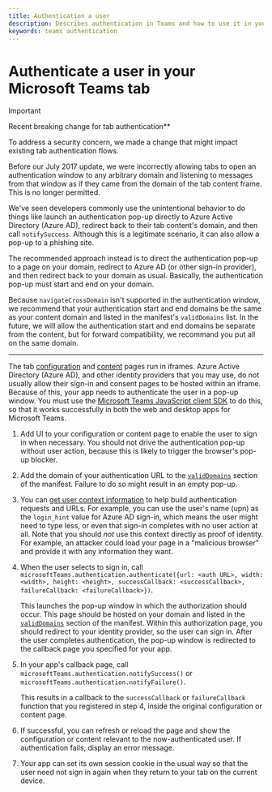 ```yaml
---
title: Authentication a user
description: Describes authentication in Teams and how to use it in your apps
keywords: teams authentication
---
```


# Authenticate a user in your Microsoft Teams tab

> [!IMPORTANT]
> Recent breaking change for tab authentication**
>
>To address a security concern, we made a change that might impact existing tab authentication flows.
>
>Before our July 2017 update, we were incorrectly allowing tabs to open an authentication window to any arbitrary domain and listening to messages from that window as if they came from the domain of the tab content frame. This is no longer permitted.
> 
>We've seen developers commonly use the unintentional behavior to do things like launch an authentication pop-up directly to Azure Active Directory (Azure AD), redirect back to their tab content's domain, and then call `notifySuccess`. Although this is a legitimate scenario, it can also allow a pop-up to a phishing site.
> 
>The recommended approach instead is to direct the authentication pop-up to a page on your domain, redirect to Azure AD (or other sign-in provider), and then redirect back to your domain as usual. Basically, the authentication pop-up must start and end on your domain.
>
>Because `navigateCrossDomain` isn't supported in the authentication window, we recommend that your authentication start and end domains be the same as your content domain and listed in the manifest's `validDomains` list. In the future, we will allow the authentication start and end domains be separate from the content, but for forward compatibility, we recommand you put all on the same domain.

---

The tab [configuration](~/concepts/tabs/tabs-configuration) and [content](~/concepts/tabs/tabs-content) pages run in iframes. Azure Active Directory (Azure AD), and other identity providers that you may use, do not usually allow their sign-in and consent pages to be hosted within an iframe.  Because of this, your app needs to authenticate the user in a pop-up window. You must use the [Microsoft Teams JavaScript client SDK](~/resources/library/client-sdk-javascript) to do this, so that it works successfully in both the web and desktop apps for Microsoft Teams.

1. Add UI to your configuration or content page to enable the user to sign in when necessary. You should not drive the authentication pop-up without user action, because this is likely to trigger the browser's pop-up blocker.

2. Add the domain of your authentication URL to the [`validDomains`](~/resources/schema/manifest-schema#validdomains) section of the manifest. Failure to do so might result in an empty pop-up.

3. You can [get user context information](~/concepts/tabs/tabs-context) to help build authentication requests and URLs. For example, you can use the user's name (upn) as the `login_hint` value for Azure AD sign-in, which means the user might need to type less, or even that sign-in completes with no user action at all. Note that you should *not* use this context directly as proof of identity. For example, an attacker could load your page in a "malicious browser" and provide it with any information they want.

4. When the user selects to sign in, call `microsoftTeams.authentication.authenticate({url: <auth URL>, width: <width>, height: <height>, successCallback: <successCallback>, failureCallback: <failureCallback>})`.
	
   This launches the pop-up window in which the authorization should occur. This page should be hosted on your domain and listed in the [`validDomains`](~/resources/schema/manifest-schema#validdomains) section of the manifest. Within this authorization page, you should redirect to your identity provider, so the user can sign in. After the user completes authentication, the pop-up window is redirected to the callback page you specified for your app.
   
5. In your app's callback page, call `microsoftTeams.authentication.notifySuccess()` or `microsoftTeams.authentication.notifyFailure()`.
	
   This results in a callback to the `successCallback` or `failureCallback` function that you registered in step 4, inside the original configuration or content page.

6. If successful, you can refresh or reload the page and show the configuration or content relevant to the now-authenticated user. If authentication fails, display an error message.

7. Your app can set its own session cookie in the usual way so that the user need not sign in again when they return to your tab on the current device.
